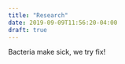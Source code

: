```yaml
---
title: "Research"
date: 2019-09-09T11:56:20-04:00
draft: true
---
```


Bacteria make sick, we try fix!
